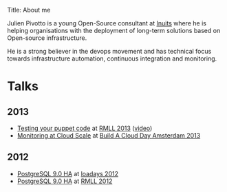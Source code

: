 Title: About me

Julien Pivotto is a young Open-Source consultant at [Inuits](https://inuits.eu) where he is helping organisations with the deployment of long-term solutions based on Open-source infrastructure.

He is a strong believer in the devops movement and has technical focus towards infrastructure automation, continuous integration and monitoring.


# Talks

## 2013

* [Testing your puppet code](http://www.slideshare.net/roidelapluie/testing-your-puppet-code) at [RMLL 2013](http://2013.rmll.info) ([video](http://video.rmll.info/videos/testing-your-puppet-code/))
* [Monitoring at Cloud Scale](http://www.slideshare.net/roidelapluie/monitoring-at-cloud-scale) at [Build A Cloud Day Amsterdam 2013](http://bacdamsterdam.eventbrite.com)

## 2012

* [PostgreSQL 9.0 HA](http://www.slideshare.net/roidelapluie/postgresql-90-ha) at [loadays 2012](http://loadays.org)
* [PostgreSQL 9.0 HA](http://www.slideshare.net/roidelapluie/postgresql-90-ha-at-rmll-2012) at [RMLL 2012](http://2012.rmll.info)
